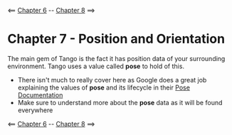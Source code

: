 <== [Chapter 6](./Chapter_06.md) -- [Chapter 8](./Chapter_08.md) ==>

# Chapter 7 - Position and Orientation
The main gem of Tango is the fact it has position data of your surrounding environment. Tango uses a value called **pose** to hold of this.

* There isn't much to really cover here as Google does a great job explaining the values of **pose** and its lifecycle in their [Pose Documentation](https://developers.google.com/tango/overview/poses)
* Make sure to understand more about the **pose** data as it will be found everywhere
    
<== [Chapter 6](./Chapter_06.md) -- [Chapter 8](./Chapter_08.md) ==>